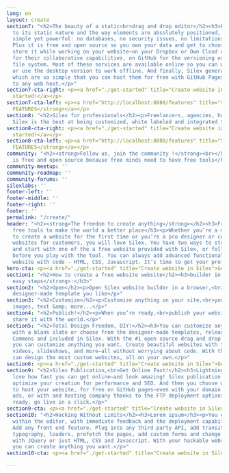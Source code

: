 ```yaml
---
lang: en
layout: create
section7: "<h2>The beauty of a static<br>drag and drop editor</h2><h3>Dolor ipsum</h3><p>Due
  to its static nature and the way elements are absolutely positioned, Silex is extremely
  simple yet powerful: no databases, no security issues, no limitations for the design.
  Plus it is free and open source so you own your data and get to choose where you
  store it while working on your website–on your Dropbox or Own Cloud or Next Cloud
  for their collaborative capabilities, on GitHub for the versioning or FTP or local
  file system. Most of these services are available online so you can work from anywhere,
  or use the desktop version to work offline. And finally, Silex generates websites
  which are so simple that you can host them for free with GitHub Pages, or push directly
  to any web host.</p>"
section7-cta-right: <p><a href="./get-started" title="Create website in Silex">Get
  started!</a></p>
section7-cta-left: <p><a href="http://localhost:8080/features" title="Silex features"><strong>MORE
  FEATURES</strong></a></p>
section8: "<h2>Silex for professionals</h2><p>Freelancers, agencies, hosting companies,
  Silex is the best at being customized, white labeled and integrated to your infrastructure</p>"
section8-cta-right: <p><a href="./get-started" title="Create website in Silex">Get
  started!</a></p>
section8-cta-left: <p><a href="http://localhost:8080/features" title="Silex features"><strong>MORE
  FEATURES</strong></a></p>
community: "<h2><strong>Follow us, join the community !</strong><br></h2><h3>Silex
  is free and open source because free minds need to have free tools</h3>"
community-meetup: ''
community-roadmap: ''
community-forums: ''
silexlabs: ''
footer-left: ''
footer-middle: ''
footer-right: ''
footer: ''
permalink: "/create/"
header: "<h2><strong>The freedom to create anything</strong></h2><h3>Free minds need
  free tools to make the world a better place</h3><p>Whether you’re a maker about
  to create a website for the first time or you’re a pro designer or coder making
  websites for customers, you will love Silex. You have two ways to start: open Silex
  and start with one of the a free website provided with Silex, or follow a tutorial
  before you play with the tool. You can always add advanced functionality to your
  website with code - HTML, CSS, Javascript. It’s time to get your professional website.</p>"
hero-cta: <p><a href="./get-started" title="Create website in Silex">Get started!</a></p>
section1: "<h2>How to create a free website website</h2><h3>builder in just <strong>3
  easy steps</strong>:</h3>"
section2: "<h2>Open</h2><p>Open Silex website builder in a browser,<br>choose a free
  designer-made template you like</p>"
section3: "<h2>Customize</h2><p>Customize anything on your site,<br>you can add videos,
  images, text &amp; more...</p>"
section4: "<h2>Publish!</h2><p>When you’re ready,<br>publish your website to easily
  share it with the world.</p>"
section5: "<h2>Total Design Freedom, DIY!</h2><h3>You can customize anything you want</h3><p>Start
  with a blank slate or choose from the designer-made templates, released as Creative
  Commons and included in Silex. With the #1 open source drag and drop website builder,
  you can customize anything you want. Create beautiful websites with texts, images,
  videos, slideshows, and more—all without worrying about code. With the Silex, you
  can design the most custom websites, all on your own.</p>"
section6: <p><a href="./get-started" title="Create website in Silex">Get started!</a></p>
section9: "<h2>Silex Publication,<br>Get Online Fast!</h2><h3>Lightning fast</h3><p>You’ll
  love how fast you can get online—and look amazing! Silex publication feature will
  optimize your creation for performance and SEO. And then you choose where you want
  to host your website, for free on GitHub pages–even with your domain name and without
  ads, or with and hosting company thanks to the FTP deployment options. When you’re
  ready, go live in a click.</p>"
section9-cta: <p><a href="./get-started" title="Create website in Silex">Get started!</a></p>
section10: "<h2>Hacking Without Limits</h2><h3>Lorem ipsum</h3><p>You can code from
  within the editor, with immediate feedback and the deployment capabilities of Silex.
  Add any front end feature. Plug into any third party API, add transitions, animations,
  typography, loaders, prefetch the pages, add custom forms and change site behavior
  with JQuery or just HTML, CSS and Javascript. With your hackable website builder,
  you can create anything you want.</p>"
section10-cta: <p><a href="./get-started" title="Create website in Silex">Get started!</a></p>

---
```

